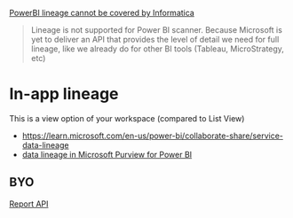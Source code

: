 [PowerBI lineage cannot be covered by Informatica](https://knowledge.informatica.com/s/article/How-to-configure-PowerBI-resource?language=en_US)
> Lineage is not supported for Power BI scanner. Because Microsoft is yet to deliver an API that provides the level of detail we need for full lineage, like we already do for other BI tools (Tableau, MicroStrategy, etc)

# In-app lineage
This is a view option of your workspace (compared to List View)
- https://learn.microsoft.com/en-us/power-bi/collaborate-share/service-data-lineage
- [data lineage in Microsoft Purview for Power BI](https://github.com/davidkhala/Microsoft/blob/main/purview/lineage.md#case-powerbi)

## BYO
[Report API](https://learn.microsoft.com/en-us/rest/api/power-bi/admin/reports-get-reports-as-admin)

